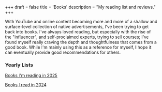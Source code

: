 +++
draft = false
title = 'Books'
description = "My reading list and reviews."
+++

With YouTube and online content becoming more and more of a shallow and surface-level collection of native advertisements, I've been trying to get back into books. I've always loved reading, but especially with the rise of the "influencer", and self-proclaimed experts, trying to sell courses; I've found myself really craving the depth and thoughtfulness that comes from a good book. While I'm mainly using this as a reference for myself, I hope it can eventually provide good recommendations for others.

### Yearly Lists

[Books I'm reading in 2025](/books/2025)

[Books I read in 2024](/books/2024)
